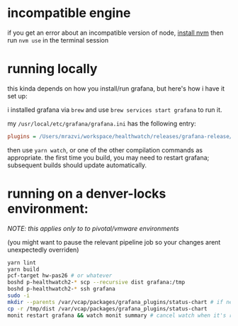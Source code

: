 # incompatible engine

if you get an error about an incompatible version of node, [install nvm](https://github.com/nvm-sh/nvm#installing-and-updating) then run `nvm use` in the terminal session

# running locally

this kinda depends on how you install/run grafana, but here's how i have it set up:

i installed grafana via `brew` and use `brew services start grafana` to run it.

my `/usr/local/etc/grafana/grafana.ini` has the following entry:

```ini
plugins = /Users/mrazvi/workspace/healthwatch/releases/grafana-release/jobs/grafana/templates/plugins
```

then use `yarn watch`, or one of the other compilation commands as appropriate. the first time you build, you may need to restart grafana; subsequent builds should update automatically.

# running on a denver-locks environment:

*NOTE: this applies only to to pivotal/vmware environments*

(you might want to pause the relevant pipeline job so your changes arent unexpectedly overriden)

```bash
yarn lint
yarn build
pcf-target hw-pas26 # or whatever
boshd p-healthwatch2-* scp --recursive dist grafana:/tmp
boshd p-healthwatch2-* ssh grafana
sudo -i
mkdir --parents /var/vcap/packages/grafana_plugins/status-chart # if necessary
cp -r /tmp/dist /var/vcap/packages/grafana_plugins/status-chart
monit restart grafana && watch monit summary # cancel watch when it's ready
```
